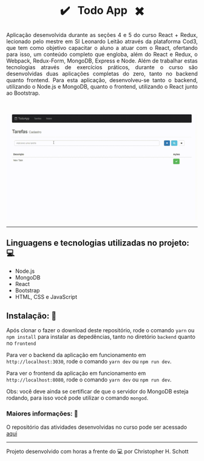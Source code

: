 # <p align="center"> :heavy_check_mark: &nbsp; Todo App &nbsp; :heavy_multiplication_x: </p>

<p align="justify">
Aplicação desenvolvida durante as seções 4 e 5 do curso React + Redux, lecionado pelo mestre em SI Leonardo Leitão através da plataforma Cod3, que tem como objetivo capacitar o aluno a atuar com o React, ofertando para isso, um conteúdo completo que engloba, além do React e Redux, o Webpack, Redux-Form, MongoDB, Express e Node. Além de trabalhar estas tecnologias através de exercícios práticos, durante o curso são desenvolvidas duas aplicações completas do zero, tanto no backend quanto frontend.
Para esta aplicação, desenvolveu-se tanto o backend, utilizando o Node.js e MongoDB, quanto o frontend, utilizando o React junto ao Bootstrap.
</p> <br /> <br />

<div align="center">
  <img src="https://github.com/ChristopherHauschild/curso-react-redux/blob/master/todo-app/TDAPP.gif?raw=true" width="900px" />
</div>

<hr>

## Linguagens e tecnologias utilizadas no projeto: :computer:
<ul>
  <li>Node.js</li>
  <li>MongoDB</li>
  <li>React</li>
  <li>Bootstrap</li>
  <li>HTML, CSS e JavaScript</li>
</ul>

## Instalação: :rocket:

Após clonar o fazer o download deste repositório, rode o comando `yarn` ou `npm install` para instalar as depedências, tanto no diretório `backend` quanto no `frontend`

Para ver o backend da aplicação em funcionamento em `http://localhost:3030`, rode o comando `yarn dev` ou `npm run dev`.

Para ver o frontend da aplicação em funcionamento em `http://localhost:8080`, rode o comando `yarn dev` ou `npm run dev`.

Obs: você deve ainda se certificar de que o servidor do MongoDB esteja rodando, para isso você pode utilizar o comando `mongod`.

### Maiores informações: :pencil:

O repositório das atividades desenvolvidas no curso pode ser acessado <a href="https://github.com/ChristopherHauschild/curso-react-redux">aqui</a>

<hr>

Projeto desenvolvido com horas a frente do :computer: por Christopher H. Schott
